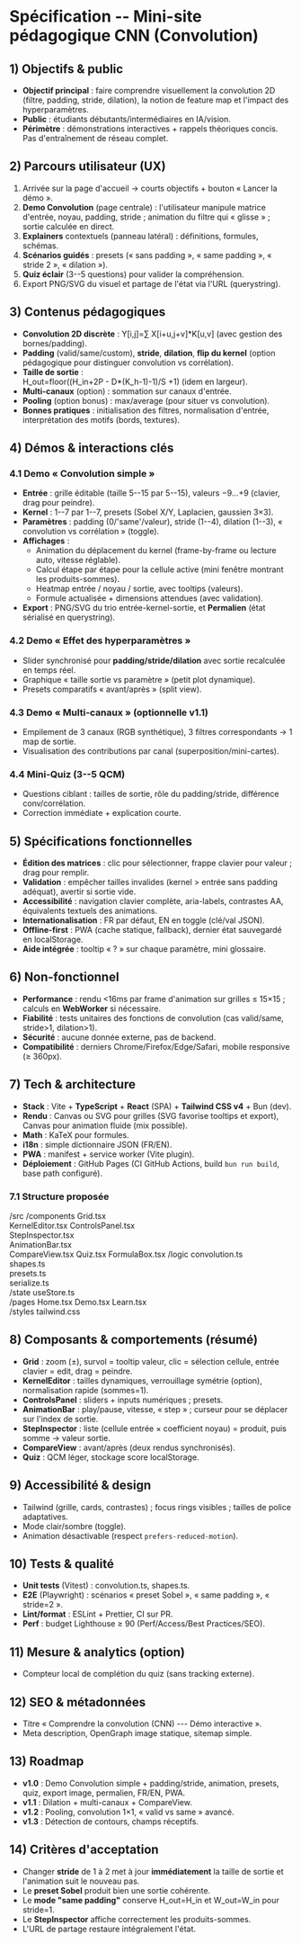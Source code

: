 # Spécification -- Mini-site pédagogique CNN (Convolution)

## 1) Objectifs & public

-   **Objectif principal** : faire comprendre visuellement la
    convolution 2D (filtre, padding, stride, dilation), la notion de
    feature map et l'impact des hyperparamètres.
-   **Public** : étudiants débutants/intermédiaires en IA/vision.
-   **Périmètre** : démonstrations interactives + rappels théoriques
    concis. Pas d'entraînement de réseau complet.

## 2) Parcours utilisateur (UX)

1.  Arrivée sur la page d'accueil → courts objectifs + bouton « Lancer
    la démo ».
2.  **Demo Convolution** (page centrale) : l'utilisateur manipule
    matrice d'entrée, noyau, padding, stride ; animation du filtre qui «
    glisse » ; sortie calculée en direct.
3.  **Explainers** contextuels (panneau latéral) : définitions,
    formules, schémas.
4.  **Scénarios guidés** : presets (« sans padding », « same padding »,
    « stride 2 », « dilation »).
5.  **Quiz éclair** (3--5 questions) pour valider la compréhension.
6.  Export PNG/SVG du visuel et partage de l'état via l'URL
    (querystring).

## 3) Contenus pédagogiques

-   **Convolution 2D discrète** : Y\[i,j\]=∑ X\[i+u,j+v\]\*K\[u,v\]
    (avec gestion des bornes/padding).
-   **Padding** (valid/same/custom), **stride**, **dilation**, **flip du
    kernel** (option pédagogique pour distinguer convolution vs
    corrélation).
-   **Taille de sortie** :\
    H_out=floor((H_in+2P - D\*(K_h-1)-1)/S +1) (idem en largeur).
-   **Multi-canaux** (option) : sommation sur canaux d'entrée.
-   **Pooling** (option bonus) : max/average (pour situer vs
    convolution).
-   **Bonnes pratiques** : initialisation des filtres, normalisation
    d'entrée, interprétation des motifs (bords, textures).

## 4) Démos & interactions clés

### 4.1 Demo « Convolution simple »

-   **Entrée** : grille éditable (taille 5--15 par 5--15), valeurs
    −9...+9 (clavier, drag pour peindre).
-   **Kernel** : 1--7 par 1--7, presets (Sobel X/Y, Laplacien, gaussien
    3×3).
-   **Paramètres** : padding (0/'same'/valeur), stride (1--4), dilation
    (1--3), « convolution vs corrélation » (toggle).
-   **Affichages** :
    -   Animation du déplacement du kernel (frame-by-frame ou lecture
        auto, vitesse réglable).
    -   Calcul étape par étape pour la cellule active (mini fenêtre
        montrant les produits-sommes).
    -   Heatmap entrée / noyau / sortie, avec tooltips (valeurs).
    -   Formule actualisée + dimensions attendues (avec validation).
-   **Export** : PNG/SVG du trio entrée-kernel-sortie, et **Permalien**
    (état sérialisé en querystring).

### 4.2 Demo « Effet des hyperparamètres »

-   Slider synchronisé pour **padding/stride/dilation** avec sortie
    recalculée en temps réel.
-   Graphique « taille sortie vs paramètre » (petit plot dynamique).
-   Presets comparatifs « avant/après » (split view).

### 4.3 Demo « Multi-canaux » (optionnelle v1.1)

-   Empilement de 3 canaux (RGB synthétique), 3 filtres correspondants →
    1 map de sortie.
-   Visualisation des contributions par canal
    (superposition/mini-cartes).

### 4.4 Mini-Quiz (3--5 QCM)

-   Questions ciblant : tailles de sortie, rôle du padding/stride,
    différence conv/corrélation.
-   Correction immédiate + explication courte.

## 5) Spécifications fonctionnelles

-   **Édition des matrices** : clic pour sélectionner, frappe clavier
    pour valeur ; drag pour remplir.
-   **Validation** : empêcher tailles invalides (kernel \> entrée sans
    padding adéquat), avertir si sortie vide.
-   **Accessibilité** : navigation clavier complète, aria-labels,
    contrastes AA, équivalents textuels des animations.
-   **Internationalisation** : FR par défaut, EN en toggle (clé/val
    JSON).
-   **Offline-first** : PWA (cache statique, fallback), dernier état
    sauvegardé en localStorage.
-   **Aide intégrée** : tooltip « ? » sur chaque paramètre, mini
    glossaire.

## 6) Non-fonctionnel

-   **Performance** : rendu \<16ms par frame d'animation sur grilles ≤
    15×15 ; calculs en **WebWorker** si nécessaire.
-   **Fiabilité** : tests unitaires des fonctions de convolution (cas
    valid/same, stride\>1, dilation\>1).
-   **Sécurité** : aucune donnée externe, pas de backend.
-   **Compatibilité** : derniers Chrome/Firefox/Edge/Safari, mobile
    responsive (≥ 360px).

## 7) Tech & architecture

-   **Stack** : Vite + **TypeScript** + **React** (SPA) + **Tailwind CSS
    v4** + Bun (dev).
-   **Rendu** : Canvas ou SVG pour grilles (SVG favorise tooltips et
    export), Canvas pour animation fluide (mix possible).
-   **Math** : KaTeX pour formules.
-   **i18n** : simple dictionnaire JSON (FR/EN).
-   **PWA** : manifest + service worker (Vite plugin).
-   **Déploiement** : GitHub Pages (CI GitHub Actions, build
    `bun run build`, base path configuré).

### 7.1 Structure proposée

/src /components Grid.tsx\
KernelEditor.tsx ControlsPanel.tsx\
StepInspector.tsx\
AnimationBar.tsx\
CompareView.tsx Quiz.tsx FormulaBox.tsx /logic convolution.ts\
shapes.ts\
presets.ts\
serialize.ts\
/state useStore.ts\
/pages Home.tsx Demo.tsx Learn.tsx\
/styles tailwind.css

## 8) Composants & comportements (résumé)

-   **Grid** : zoom (±), survol = tooltip valeur, clic = sélection
    cellule, entrée clavier = edit, drag = peindre.
-   **KernelEditor** : tailles dynamiques, verrouillage symétrie
    (option), normalisation rapide (sommes=1).
-   **ControlsPanel** : sliders + inputs numériques ; presets.
-   **AnimationBar** : play/pause, vitesse, « step » ; curseur pour se
    déplacer sur l'index de sortie.
-   **StepInspector** : liste (cellule entrée × coefficient noyau) =
    produit, puis somme → valeur sortie.
-   **CompareView** : avant/après (deux rendus synchronisés).
-   **Quiz** : QCM léger, stockage score localStorage.

## 9) Accessibilité & design

-   Tailwind (grille, cards, contrastes) ; focus rings visibles ;
    tailles de police adaptatives.
-   Mode clair/sombre (toggle).
-   Animation désactivable (respect `prefers-reduced-motion`).

## 10) Tests & qualité

-   **Unit tests** (Vitest) : convolution.ts, shapes.ts.
-   **E2E** (Playwright) : scénarios « preset Sobel », « same padding »,
    « stride=2 ».
-   **Lint/format** : ESLint + Prettier, CI sur PR.
-   **Perf** : budget Lighthouse ≥ 90 (Perf/Access/Best Practices/SEO).

## 11) Mesure & analytics (option)

-   Compteur local de complétion du quiz (sans tracking externe).

## 12) SEO & métadonnées

-   Titre « Comprendre la convolution (CNN) --- Démo interactive ».
-   Meta description, OpenGraph image statique, sitemap simple.

## 13) Roadmap

-   **v1.0** : Demo Convolution simple + padding/stride, animation,
    presets, quiz, export image, permalien, FR/EN, PWA.
-   **v1.1** : Dilation + multi-canaux + CompareView.
-   **v1.2** : Pooling, convolution 1×1, « valid vs same » avancé.
-   **v1.3** : Détection de contours, champs réceptifs.

## 14) Critères d'acceptation

-   Changer **stride** de 1 à 2 met à jour **immédiatement** la taille
    de sortie et l'animation suit le nouveau pas.
-   Le **preset Sobel** produit bien une sortie cohérente.
-   Le **mode "same padding"** conserve H_out=H_in et W_out=W_in pour
    stride=1.
-   Le **StepInspector** affiche correctement les produits-sommes.
-   L'URL de partage restaure intégralement l'état.
